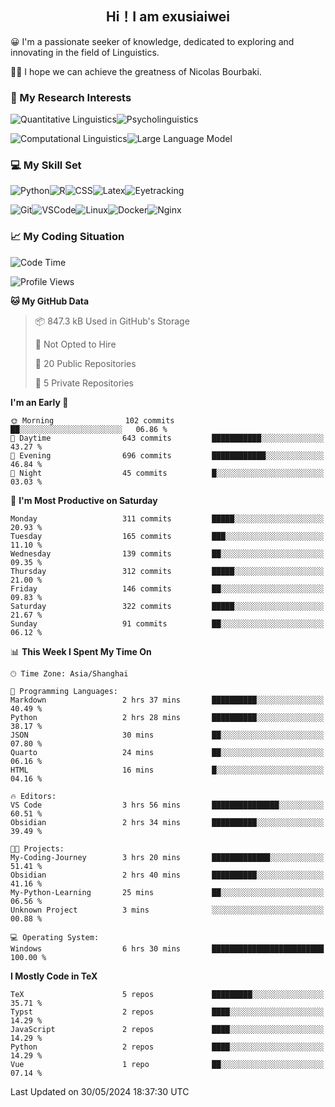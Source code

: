   

## <div align="center">Hi！I am exusiaiwei</div>  

😀 I'm a passionate seeker of knowledge, dedicated to exploring and innovating in the field of Linguistics.

🙋‍♂️ I hope we can achieve the greatness of Nicolas Bourbaki.

### 🔬 My Research Interests  

![Quantitative Linguistics](https://img.shields.io/badge/Quantitative%20Linguistics-%230072CC.svg?&style=for-the-badge&logo=appveyor&logoColor=white)![Psycholinguistics](https://img.shields.io/badge/Psycholinguistics-%2301a3a1.svg?&style=for-the-badge&logo=AWS%20Amplify&logoColor=white)

![Computational Linguistics](https://img.shields.io/badge/Computational%20Linguistics-%231877F2.svg?&style=for-the-badge&logo=Markdown&logoColor=white)![Large Language Model](https://img.shields.io/badge/Large%20Language%20Model-%23F76300.svg?&style=for-the-badge&logo=Android&logoColor=white)

### 💻 My Skill Set

![Python](https://img.shields.io/badge/Python-%2314354C.svg?style=for-the-badge&logo=python&logoColor=white&color=2AB3E3)![R](https://img.shields.io/badge/-R-276DC3?style=for-the-badge&logo=r&logoColor=white)![CSS](https://img.shields.io/badge/-CSS-1572B6?style=for-the-badge&logo=css3&logoColor=white)![Latex](https://img.shields.io/badge/-Latex-008080?style=for-the-badge&logo=latex&logoColor=white)![Eyetracking](https://img.shields.io/badge/Eyetracking-%230078D6?style=for-the-badge&logo=SearXNG&logoColor=#3050FF)

![Git](https://img.shields.io/badge/-Git-F05032?style=for-the-badge&logo=git&logoColor=white)![VSCode](https://img.shields.io/badge/-VSCode-007ACC?style=for-the-badge&logo=visual-studio-code&logoColor=white)![Linux](https://img.shields.io/badge/-Linux-FCC624?style=for-the-badge&logo=linux&logoColor=black)![Docker](https://img.shields.io/badge/-Docker-2496ED?style=for-the-badge&logo=docker&logoColor=white)![Nginx](https://img.shields.io/badge/-Nginx-009639?style=for-the-badge&logo=nginx&logoColor=white)

### 📈 My Coding Situation

<!--START_SECTION:waka-->
![Code Time](http://img.shields.io/badge/Code%20Time-160%20hrs%2047%20mins-blue)

![Profile Views](http://img.shields.io/badge/Profile%20Views-0-blue)

**🐱 My GitHub Data** 

> 📦 847.3 kB Used in GitHub's Storage 
 > 
> 🚫 Not Opted to Hire
 > 
> 📜 20 Public Repositories 
 > 
> 🔑 5 Private Repositories 
 > 
**I'm an Early 🐤** 

```text
🌞 Morning                102 commits         ██░░░░░░░░░░░░░░░░░░░░░░░   06.86 % 
🌆 Daytime                643 commits         ███████████░░░░░░░░░░░░░░   43.27 % 
🌃 Evening                696 commits         ████████████░░░░░░░░░░░░░   46.84 % 
🌙 Night                  45 commits          █░░░░░░░░░░░░░░░░░░░░░░░░   03.03 % 
```
📅 **I'm Most Productive on Saturday** 

```text
Monday                   311 commits         █████░░░░░░░░░░░░░░░░░░░░   20.93 % 
Tuesday                  165 commits         ███░░░░░░░░░░░░░░░░░░░░░░   11.10 % 
Wednesday                139 commits         ██░░░░░░░░░░░░░░░░░░░░░░░   09.35 % 
Thursday                 312 commits         █████░░░░░░░░░░░░░░░░░░░░   21.00 % 
Friday                   146 commits         ██░░░░░░░░░░░░░░░░░░░░░░░   09.83 % 
Saturday                 322 commits         █████░░░░░░░░░░░░░░░░░░░░   21.67 % 
Sunday                   91 commits          ██░░░░░░░░░░░░░░░░░░░░░░░   06.12 % 
```


📊 **This Week I Spent My Time On** 

```text
🕑︎ Time Zone: Asia/Shanghai

💬 Programming Languages: 
Markdown                 2 hrs 37 mins       ██████████░░░░░░░░░░░░░░░   40.49 % 
Python                   2 hrs 28 mins       ██████████░░░░░░░░░░░░░░░   38.17 % 
JSON                     30 mins             ██░░░░░░░░░░░░░░░░░░░░░░░   07.80 % 
Quarto                   24 mins             ██░░░░░░░░░░░░░░░░░░░░░░░   06.16 % 
HTML                     16 mins             █░░░░░░░░░░░░░░░░░░░░░░░░   04.16 % 

🔥 Editors: 
VS Code                  3 hrs 56 mins       ███████████████░░░░░░░░░░   60.51 % 
Obsidian                 2 hrs 34 mins       ██████████░░░░░░░░░░░░░░░   39.49 % 

🐱‍💻 Projects: 
My-Coding-Journey        3 hrs 20 mins       █████████████░░░░░░░░░░░░   51.41 % 
Obsidian                 2 hrs 40 mins       ██████████░░░░░░░░░░░░░░░   41.16 % 
My-Python-Learning       25 mins             ██░░░░░░░░░░░░░░░░░░░░░░░   06.56 % 
Unknown Project          3 mins              ░░░░░░░░░░░░░░░░░░░░░░░░░   00.88 % 

💻 Operating System: 
Windows                  6 hrs 30 mins       █████████████████████████   100.00 % 
```

**I Mostly Code in TeX** 

```text
TeX                      5 repos             █████████░░░░░░░░░░░░░░░░   35.71 % 
Typst                    2 repos             ████░░░░░░░░░░░░░░░░░░░░░   14.29 % 
JavaScript               2 repos             ████░░░░░░░░░░░░░░░░░░░░░   14.29 % 
Python                   2 repos             ████░░░░░░░░░░░░░░░░░░░░░   14.29 % 
Vue                      1 repo              ██░░░░░░░░░░░░░░░░░░░░░░░   07.14 % 
```




 Last Updated on 30/05/2024 18:37:30 UTC
<!--END_SECTION:waka-->
